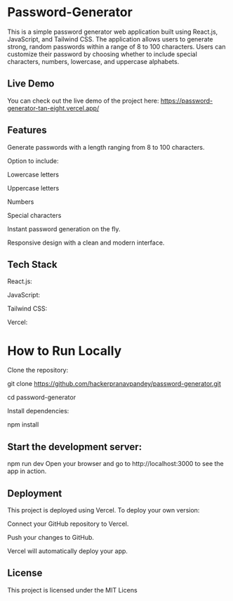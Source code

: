 # Password-Generator

This is a simple password generator web application built using React.js, JavaScript, and Tailwind CSS. The application allows users to generate strong, random passwords within a range of 8 to 100 characters. Users can customize their password by choosing whether to include special characters, numbers, lowercase, and uppercase alphabets.


## Live Demo

You can check out the live demo of the project here: https://password-generator-tan-eight.vercel.app/

## Features
Generate passwords with a length ranging from 8 to 100 characters.

Option to include:

Lowercase letters

Uppercase letters

Numbers

Special characters

Instant password generation on the fly.

Responsive design with a clean and modern interface.

## Tech Stack
 React.js: 
 
 JavaScript:
 
 Tailwind CSS:
 
 Vercel:

# How to Run Locally

Clone the repository:

git clone https://github.com/hackerpranavpandey/password-generator.git

cd password-generator

Install dependencies:

npm install

## Start the development server:

npm run dev
Open your browser and go to http://localhost:3000 to see the app in action.

## Deployment

This project is deployed using Vercel. To deploy your own version:

Connect your GitHub repository to Vercel.

Push your changes to GitHub.

Vercel will automatically deploy your app.

## License
This project is licensed under the MIT Licens
